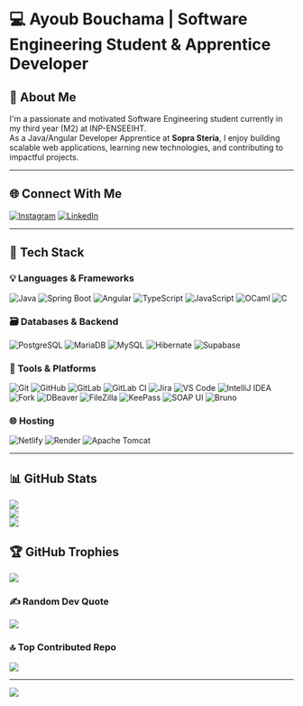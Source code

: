 # 💻 Ayoub Bouchama | Software Engineering Student & Apprentice Developer

## 💫 About Me
I'm a passionate and motivated Software Engineering student currently in my third year (M2) at INP-ENSEEIHT.  
As a Java/Angular Developer Apprentice at **Sopra Steria**, I enjoy building scalable web applications, learning new technologies, and contributing to impactful projects.

---

## 🌐 Connect With Me
[![Instagram](https://img.shields.io/badge/Instagram-%23E4405F.svg?logo=Instagram&logoColor=white)](https://www.instagram.com/ayoubbouchama_/)
[![LinkedIn](https://img.shields.io/badge/LinkedIn-%230077B5.svg?logo=linkedin&logoColor=white)](https://www.linkedin.com/in/ayoubbouchama/)

---

## 🚀 Tech Stack

### 💡 Languages & Frameworks
![Java](https://img.shields.io/badge/java-%23ED8B00.svg?style=for-the-badge&logo=openjdk&logoColor=white)
![Spring Boot](https://img.shields.io/badge/spring%20boot-%236DB33F.svg?style=for-the-badge&logo=springboot&logoColor=white)
![Angular](https://img.shields.io/badge/angular-%23DD0031.svg?style=for-the-badge&logo=angular&logoColor=white)
![TypeScript](https://img.shields.io/badge/typescript-%23007ACC.svg?style=for-the-badge&logo=typescript&logoColor=white)
![JavaScript](https://img.shields.io/badge/javascript-%23323330.svg?style=for-the-badge&logo=javascript&logoColor=%23F7DF1E)
![OCaml](https://img.shields.io/badge/OCaml-%23E98407.svg?style=for-the-badge&logo=ocaml&logoColor=white)
![C](https://img.shields.io/badge/c-%2300599C.svg?style=for-the-badge&logo=c&logoColor=white)

### 🗃️ Databases & Backend
![PostgreSQL](https://img.shields.io/badge/postgres-%23316192.svg?style=for-the-badge&logo=postgresql&logoColor=white)
![MariaDB](https://img.shields.io/badge/MariaDB-003545?style=for-the-badge&logo=mariadb&logoColor=white)
![MySQL](https://img.shields.io/badge/mysql-4479A1.svg?style=for-the-badge&logo=mysql&logoColor=white)
![Hibernate](https://img.shields.io/badge/Hibernate-59666C?style=for-the-badge&logo=Hibernate&logoColor=white)
![Supabase](https://img.shields.io/badge/Supabase-3ECF8E?style=for-the-badge&logo=supabase&logoColor=white)

### 🧰 Tools & Platforms
![Git](https://img.shields.io/badge/git-%23F05033.svg?style=for-the-badge&logo=git&logoColor=white)
![GitHub](https://img.shields.io/badge/github-%23121011.svg?style=for-the-badge&logo=github&logoColor=white)
![GitLab](https://img.shields.io/badge/gitlab-%23181717.svg?style=for-the-badge&logo=gitlab&logoColor=white)
![GitLab CI](https://img.shields.io/badge/gitlab%20CI-%23181717.svg?style=for-the-badge&logo=gitlab&logoColor=white)
![Jira](https://img.shields.io/badge/jira-%230A0FFF.svg?style=for-the-badge&logo=jira&logoColor=white)
![VS Code](https://img.shields.io/badge/vscode-%23007ACC.svg?style=for-the-badge&logo=visual-studio-code&logoColor=white)
![IntelliJ IDEA](https://img.shields.io/badge/intellij%20idea-%23000000.svg?style=for-the-badge&logo=intellijidea&logoColor=white)
![Fork](https://img.shields.io/badge/Fork-%23000000.svg?style=for-the-badge&logo=fork&logoColor=white)
![DBeaver](https://img.shields.io/badge/DBeaver-%23000000.svg?style=for-the-badge&logo=dbeaver&logoColor=white)
![FileZilla](https://img.shields.io/badge/filezilla-%23BF0000.svg?style=for-the-badge&logo=filezilla&logoColor=white)
![KeePass](https://img.shields.io/badge/KeePass-%23282828.svg?style=for-the-badge&logo=keepass&logoColor=white)
![SOAP UI](https://img.shields.io/badge/SOAPUI-%23006699.svg?style=for-the-badge&logo=soapui&logoColor=white)
![Bruno](https://img.shields.io/badge/Bruno-%23000000.svg?style=for-the-badge&logo=bruno&logoColor=white)

### 🌐 Hosting
![Netlify](https://img.shields.io/badge/netlify-%23000000.svg?style=for-the-badge&logo=netlify&logoColor=#00C7B7)
![Render](https://img.shields.io/badge/render-%23000000.svg?style=for-the-badge&logo=render&logoColor=white)
![Apache Tomcat](https://img.shields.io/badge/apache%20tomcat-%23F8DC75.svg?style=for-the-badge&logo=apache-tomcat&logoColor=black)

---

## 📊 GitHub Stats
![](https://github-readme-stats.vercel.app/api?username=bouchaay&theme=dark&hide_border=false&include_all_commits=true&count_private=true)  
![](https://nirzak-streak-stats.vercel.app/?user=bouchaay&theme=dark&hide_border=false)  
![](https://github-readme-stats.vercel.app/api/top-langs/?username=bouchaay&theme=dark&hide_border=false&include_all_commits=true&count_private=true&layout=compact)

## 🏆 GitHub Trophies
![](https://github-profile-trophy.vercel.app/?username=bouchaay&theme=tokyonight&no-frame=true&no-bg=false&margin-w=4)

### ✍️ Random Dev Quote
![](https://quotes-github-readme.vercel.app/api?type=horizontal&theme=tokyonight)

### 🔝 Top Contributed Repo
![](https://github-contributor-stats.vercel.app/api?username=bouchaay&limit=5&theme=tokyonight&combine_all_yearly_contributions=true)

---
[![](https://visitcount.itsvg.in/api?id=bouchaay&icon=0&color=0)](https://visitcount.itsvg.in)

<!-- Proudly created with GPRM ( https://gprm.itsvg.in ) -->
